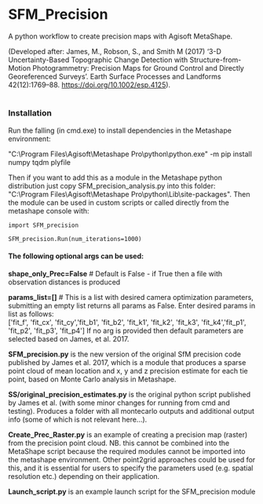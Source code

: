 # SFM_Precision
A python workflow to create precision maps with Agisoft MetaShape.

(Developed after: James, M., Robson, S., and Smith M (2017) ‘3-D Uncertainty-Based Topographic Change Detection with Structure-from-Motion Photogrammetry: Precision Maps for Ground Control and Directly Georeferenced Surveys’. Earth Surface Processes and Landforms 42(12):1769–88. https://doi.org/10.1002/esp.4125).
# 
### Installation
Run the falling (in cmd.exe) to install dependencies in the Metashape environment:

"C:\Program Files\Agisoft\Metashape Pro\python\python.exe" -m pip install numpy tqdm plyfile

Then if you want to add this as a module in the Metashape python distribution just copy SFM_precision_analysis.py into 
this folder: "C:\Program Files\Agisoft\Metashape Pro\python\Lib\site-packages". Then the module can be used in custom 
scripts or called directly from the metashape console with:

`import SFM_precision`

`SFM_precision.Run(num_iterations=1000)`

#### The following optional args can be used:

**shape_only_Prec=False** # Default is False - if True then a file with observation distances is produced

**params_list=[]** # This is a list with desired camera optimization parameters, submitting an empty list returns all params
as False. Enter desired params in list as follows:  
['fit_f', 'fit_cx', 'fit_cy','fit_b1', 'fit_b2', 'fit_k1', 
'fit_k2', 'fit_k3', 'fit_k4','fit_p1', 'fit_p2', 'fit_p3', 'fit_p4']
If no arg is provided then default parameters are selected based on James, et al. 2017.

**SFM_precision.py** is the new version of the original SfM precision code published by James et al. 2017, which is a module that produces a sparse point cloud of mean location and x, y and z precision estimate for each tie point, based on Monte Carlo analysis in Metashape.

**SS/original_precision_estimates.py** is the original python script published by James et al. (with some minor changes for running from cmd and testing). Produces a folder with all montecarlo outputs and additional output info (some of which is not relevant here...).

**Create_Prec_Raster.py** is an example of creating a precision map (raster) from the precision point cloud. NB. this cannot be combined into the MetaShape script because the required modules cannot be imported into the metashape environment. Other point2grid approaches could be used for this, and it is essential for users to specify the parameters used (e.g. spatial resolution etc.) depending on their application.

**Launch_script.py** is an example launch script for the SFM_precision module

